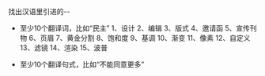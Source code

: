 找出汉语⾥引进的--
- 至少10个翻译词，比如“民主”
1、设计
2、编辑
3、版式
4、邀请函
5、宣传刊物
6、页眉
7、黄金分割
8、饱和度
9、基调
10、渐变
11、像素
12、自定义
13、滤镜
14、渲染
15、波普

- 至少10个翻译句式，比如“不能同意更多”
